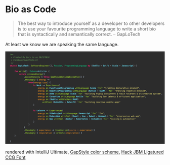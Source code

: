 # Bio as Code
> The best way to introduce yourself as a developer to other developers is to use your
favourite programming language to write a short bio that is syntactically and semantically correct. ⎯ GapLoTech

At least we know we are speaking the same language.

![](kotlin/bio-gapstyle-hack-jbm-ligatured-ccg.png)

rendered with IntelliJ Ultimate, [GapStyle color scheme](https://github.com/gaplo917/GapStyle), [Hack JBM Ligatured CCG Font](https://github.com/gaplo917/Ligatured-Hack)
